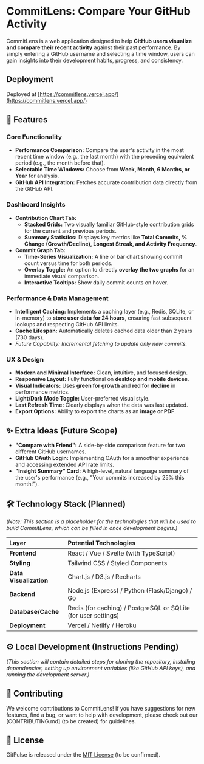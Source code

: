 # CommitLens: Compare Your GitHub Activity

CommitLens is a web application designed to help **GitHub users visualize and compare their recent activity** against their past performance. By simply entering a GitHub username and selecting a time window, users can gain insights into their development habits, progress, and consistency.

## Deployment
Deployed at [https://commitlens.vercel.app/](https://commitlens.vercel.app/)

## 🚀 Features

### Core Functionality
* **Performance Comparison:** Compare the user's activity in the most recent time window (e.g., the last month) with the preceding equivalent period (e.g., the month before that).
* **Selectable Time Windows:** Choose from **Week, Month, 6 Months, or Year** for analysis.
* **GitHub API Integration:** Fetches accurate contribution data directly from the GitHub API.

### Dashboard Insights
* **Contribution Chart Tab:**
    * **Stacked Grids:** Two visually familiar GitHub-style contribution grids for the current and previous periods.
    * **Summary Statistics:** Displays key metrics like **Total Commits, % Change (Growth/Decline), Longest Streak, and Activity Frequency**.
* **Commit Graph Tab:**
    * **Time-Series Visualization:** A line or bar chart showing commit count versus time for both periods.
    * **Overlay Toggle:** An option to directly **overlay the two graphs** for an immediate visual comparison.
    * **Interactive Tooltips:** Show daily commit counts on hover.

### Performance & Data Management
* **Intelligent Caching:** Implements a caching layer (e.g., Redis, SQLite, or in-memory) to **store user data for 24 hours**, ensuring fast subsequent lookups and respecting GitHub API limits.
* **Cache Lifespan:** Automatically deletes cached data older than 2 years (730 days).
* *Future Capability: Incremental fetching to update only new commits.*

### UX & Design
* **Modern and Minimal Interface:** Clean, intuitive, and focused design.
* **Responsive Layout:** Fully functional on **desktop and mobile devices**.
* **Visual Indicators:** Uses **green for growth** and **red for decline** in performance metrics.
* **Light/Dark Mode Toggle:** User-preferred visual style.
* **Last Refresh Time:** Clearly displays when the data was last updated.
* **Export Options:** Ability to export the charts as an **image or PDF**.

## ✨ Extra Ideas (Future Scope)

* **"Compare with Friend":** A side-by-side comparison feature for two different GitHub usernames.
* **GitHub OAuth Login:** Implementing OAuth for a smoother experience and accessing extended API rate limits.
* **"Insight Summary" Card:** A high-level, natural language summary of the user's performance (e.g., "Your commits increased by 25% this month!").

## 🛠️ Technology Stack (Planned)

*(Note: This section is a placeholder for the technologies that will be used to build CommitLens, which can be filled in once development begins.)*

| Layer | Potential Technologies |
| :--- | :--- |
| **Frontend** | React / Vue / Svelte (with TypeScript) |
| **Styling** | Tailwind CSS / Styled Components |
| **Data Visualization** | Chart.js / D3.js / Recharts |
| **Backend** | Node.js (Express) / Python (Flask/Django) / Go |
| **Database/Cache** | Redis (for caching) / PostgreSQL or SQLite (for user settings) |
| **Deployment** | Vercel / Netlify / Heroku |

## ⚙️ Local Development (Instructions Pending)

*(This section will contain detailed steps for cloning the repository, installing dependencies, setting up environment variables (like GitHub API keys), and running the development server.)*

## 🤝 Contributing

We welcome contributions to CommitLens! If you have suggestions for new features, find a bug, or want to help with development, please check out our [CONTRIBUTING.md] (to be created) for guidelines.

## 📄 License

GitPulse is released under the [MIT License](LICENSE) (to be confirmed).
